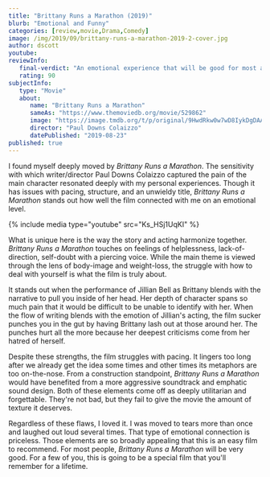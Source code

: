 ```yaml
---
title: "Brittany Runs a Marathon (2019)"
blurb: "Emotional and Funny"
categories: [review,movie,Drama,Comedy]
image: /img/2019/09/brittany-runs-a-marathon-2019-2-cover.jpg
author: dscott
youtube: 
reviewInfo:
   final-verdict: "An emotional experience that will be good for most and great for some."
   rating: 90
subjectInfo:
   type: "Movie"
   about:
      name: "Brittany Runs a Marathon"
      sameAs: "https://www.themoviedb.org/movie/529862"
      image: "https://image.tmdb.org/t/p/original/9HwdRkw0w7wD8IykDgDAA1C05oe.jpg"
      director: "Paul Downs Colaizzo"
      datePublished: "2019-08-23"
published: true
---
```



I found myself deeply moved by *Brittany Runs a Marathon*. The sensitivity with which writer/director Paul Downs Colaizzo captured the pain of the main character resonated deeply with my personal experiences. Though it has issues with pacing, structure, and an unwieldy title, *Brittany Runs a Marathon* stands out how well the film connected with me on an emotional level.

{% include media type="youtube" src="Ks_HSj1UqKI" %}

What is unique here is the way the story and acting harmonize together. *Brittany Runs a Marathon* touches on feelings of helplessness, lack-of-direction, self-doubt with a piercing voice. While the main theme is viewed through the lens of body-image and weight-loss, the struggle with how to deal with yourself is what the film is truly about.

It stands out when the performance of Jillian Bell as Brittany blends with the narrative to pull you inside of her head. Her depth of character spans so much pain that it would be difficult to be unable to identify with her. When the flow of writing blends with the emotion of Jillian's acting, the film sucker punches you in the gut by having Brittany lash out at those around her. The punches hurt all the more because her deepest criticisms come from her hatred of herself. 

Despite these strengths, the film struggles with pacing. It lingers too long after we already get the idea some times and other times its metaphors are too on-the-nose. From a construction standpoint, *Brittany Runs a Marathon* would have benefited from a more aggressive soundtrack and emphatic sound design. Both of these elements come off as deeply utilitarian and forgettable. They're not bad, but they fail to give the movie the amount of texture it deserves.

Regardless of these flaws, I loved it. I was moved to tears more than once and laughed out loud several times. That type of emotional connection is priceless. Those elements are so broadly appealing that this is an easy film to recommend. For most people, *Brittany Runs a Marathon* will be very good. For a few of you, this is going to be a special film that you'll remember for a lifetime.